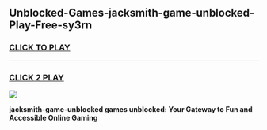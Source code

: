 
## Unblocked-Games-jacksmith-game-unblocked-Play-Free-sy3rn
<h3>
<a href="https://premium76.site?title=jacksmith-game-unblocked&ref=18A1">CLICK TO PLAY</a></h3>
<hr>

<h3>
<a href="https://premium76.site?title=jacksmith-game-unblocked&ref=18A1">CLICK 2 PLAY</a>
  
</h3>

<a href="https://premium76.site?title=jacksmith-game-unblocked&ref=18A1"><img src="https://clearcache.store/games.png"></a>


**jacksmith-game-unblocked games unblocked: Your Gateway to Fun and Accessible Online Gaming**
